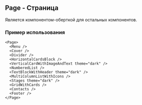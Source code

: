 ## Page - Страница
Является компонентом-оберткой для остальных компонентов.

### Пример использования
```
<Page>
  <Menu />
  <Cover />
  <Divider />
  <HorizontalCardsBlock />
  <VerticalCardWithImageAndText theme="dark" />
  <NumberedList />
  <TextBlockWithHeader theme="dark" />
  <MultiColumnListWithIcons />
  <Stages theme="dark" />
  <GridWithCards />
  <Contacts />
  <Footer />
</Page>
```
